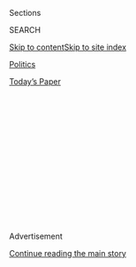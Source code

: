 <div id="app">

<div>

<div>

<div>

<div class="NYTAppHideMasthead css-1q2w90k e1suatyy0">

<div class="section css-ui9rw0 e1suatyy2">

<div class="css-eph4ug er09x8g0">

<div class="css-6n7j50">

</div>

<span class="css-1dv1kvn">Sections</span>

<div class="css-10488qs">

<span class="css-1dv1kvn">SEARCH</span>

</div>

[Skip to content](#site-content)[Skip to site
index](#site-index)

</div>

<div id="masthead-section-label" class="css-1wr3we4 eaxe0e00">

[Politics](https://www.nytimes3xbfgragh.onion/section/politics)

</div>

<div class="css-10698na e1huz5gh0">

</div>

</div>

<div id="masthead-bar-one" class="section hasLinks css-15hmgas e1csuq9d3">

<div class="css-uqyvli e1csuq9d0">

</div>

<div class="css-1uqjmks e1csuq9d1">

</div>

<div class="css-9e9ivx">

[](https://myaccount.nytimes3xbfgragh.onion/auth/login?response_type=cookie&client_id=vi)

</div>

<div class="css-1bvtpon e1csuq9d2">

[Today’s
Paper](https://www.nytimes3xbfgragh.onion/section/todayspaper)

</div>

</div>

</div>

</div>

<div data-aria-hidden="false">

<div id="site-content" data-role="main">

<div>

<div class="css-1aor85t" style="opacity:0.000000001;z-index:-1;visibility:hidden">

<div class="css-1hqnpie">

<div class="css-epjblv">

<span class="css-17xtcya">[Politics](/section/politics)</span><span class="css-x15j1o">|</span><span class="css-fwqvlz">Trump
Attacked Generals as Weak and Too Focused on Allies, Woodward’s Book
Says</span>

</div>

<div class="css-k008qs">

<div class="css-1iwv8en">

<span class="css-18z7m18"></span>

<div>

</div>

</div>

<span class="css-1n6z4y">https://nyti.ms/2GKlDUa</span>

<div class="css-1705lsu">

<div class="css-4xjgmj">

<div class="css-4skfbu" data-role="toolbar" data-aria-label="Social Media Share buttons, Save button, and Comments Panel with current comment count" data-testid="share-tools">

  - 
  - 
  - 
  - 
    
    <div class="css-6n7j50">
    
    </div>

  - 

</div>

</div>

</div>

</div>

</div>

</div>

<div class="css-13pd83m">

</div>

<div id="top-wrapper" class="css-1sy8kpn">

<div id="top-slug" class="css-l9onyx">

Advertisement

</div>

[Continue reading the main
story](#after-top)

<div class="ad top-wrapper" style="text-align:center;height:100%;display:block;min-height:250px">

<div id="top" class="place-ad" data-position="top" data-size-key="top">

</div>

</div>

<div id="after-top">

</div>

</div>

<div>

<div id="sponsor-wrapper" class="css-1hyfx7x">

<div id="sponsor-slug" class="css-19vbshk">

Supported by

</div>

[Continue reading the main
story](#after-sponsor)

<div id="sponsor" class="ad sponsor-wrapper" style="text-align:center;height:100%;display:block">

</div>

<div id="after-sponsor">

</div>

</div>

<div class="css-186x18t">

</div>

<div class="css-1vkm6nb ehdk2mb0">

# Trump Attacked Generals as Weak and Too Focused on Allies, Woodward’s Book Says

</div>

The journalist Bob Woodward’s “Rage,” which will be released next week,
recounts tense conflicts between the president and his senior leaders.

<div class="css-79elbk" data-testid="photoviewer-wrapper">

<div class="css-z3e15g" data-testid="photoviewer-wrapper-hidden">

</div>

<div class="css-1a48zt4 ehw59r15" data-testid="photoviewer-children">

![<span class="css-16f3y1r e13ogyst0" data-aria-hidden="true">“Maybe at
some point we’re going to have to stand up and speak out,” said Jim
Mattis, the former defense secretary, according to the
book.</span><span class="css-cnj6d5 e1z0qqy90" itemprop="copyrightHolder"><span class="css-1ly73wi e1tej78p0">Credit...</span><span><span>Gary
He/Reuters</span></span></span>](https://static01.graylady3jvrrxbe.onion/images/2020/09/09/us/politics/09dc-woodward1/merlin_160494264_6657f141-0ced-4ae8-883e-fd5f0ce09d62-articleLarge.jpg?quality=75&auto=webp&disable=upscale)

</div>

</div>

<div class="css-18e8msd">

<div class="css-vp77d3 epjyd6m0">

<div class="css-hus3qt ey68jwv0" data-aria-hidden="true">

[![Maggie
Haberman](https://static01.graylady3jvrrxbe.onion/images/2018/07/12/multimedia/author-maggie-haberman/author-maggie-haberman-thumbLarge.png
"Maggie Haberman")](https://www.nytimes3xbfgragh.onion/by/maggie-haberman)

</div>

<div class="css-1baulvz">

By [<span class="css-1baulvz last-byline" itemprop="name">Maggie
Haberman</span>](https://www.nytimes3xbfgragh.onion/by/maggie-haberman)

</div>

</div>

  - 
    
    <div class="css-ld3wwf e16638kd2">
    
    Sept. 9,
    2020
    
    </div>

  - 
    
    <div class="css-4xjgmj">
    
    <div class="css-d8bdto" data-role="toolbar" data-aria-label="Social Media Share buttons, Save button, and Comments Panel with current comment count" data-testid="share-tools">
    
      - 
      - 
      - 
      - 
        
        <div class="css-6n7j50">
        
        </div>
    
      - 
    
    </div>
    
    </div>

</div>

</div>

<div class="section meteredContent css-1r7ky0e" name="articleBody" itemprop="articleBody">

<div class="css-1fanzo5 StoryBodyCompanionColumn">

<div class="css-53u6y8">

President Trump denigrated senior American military officials when he
told his trade adviser, Peter Navarro, during a meeting in 2017 that his
top generals were weak and overly concerned with their relationships
with allies, according to a new book by the journalist Bob Woodward.

And in a discussion with Mr. Woodward, Mr. Trump called the United
States military “suckers” for paying extensive costs to protect South
Korea.

“We’re defending you, we’re allowing you to exist,” Mr. Trump said of
South Korea, to a stunned Mr. Woodward.

In the 2017 meeting, Mr. Woodward quoted Mr. Trump as telling Mr.
Navarro that “my fucking generals are a bunch of pussies. They care more
about their alliances than they do about trade deals.”

</div>

</div>

<div class="css-1fanzo5 StoryBodyCompanionColumn">

<div class="css-53u6y8">

At another point in Mr. Woodward’s book, “Rage,” Mr. Trump’s former
defense secretary, [Gen. Jim
Mattis](https://www.nytimes3xbfgragh.onion/2018/12/21/us/politics/trump-mattis-american-first-foreign-policy.html)
is quoted as telling the former director of national intelligence that
Mr. Trump is “dangerous” and “unfit” for the presidency. And the former
director of national intelligence believed Russia had “something” on Mr.
Trump.

Mr. Mattis and the director of national intelligence, Dan Coats,
struggled with how to communicate the threat they felt Mr. Trump
presented to the nation’s security. Mr. Coats was haunted by Mr. Trump’s
tweets and believed that Mr. Trump’s [gentle approach to
Russia](https://www.nytimes3xbfgragh.onion/2020/07/31/us/politics/trump-russia-nato-bounties.html)
reflected something more sinister.

“Maybe at some point we’re going to have to stand up and speak out,” Mr.
Mattis told Mr. Coats during a conversation in May 2019, according to
the book, which goes on sale next week. “There may be a time when we
have to take collective action.”

[When Mr. Mattis
quit](https://www.nytimes3xbfgragh.onion/2018/12/20/us/politics/jim-mattis-defense-secretary-trump.html)
after Mr. Trump wanted to withdraw troops fighting the Islamic State in
the Middle East, according to Mr. Woodward the general reflected, “When
I was basically directed to do something that I thought went beyond
stupid to felony stupid, strategically jeopardizing our place in the
world and everything else, that’s when I quit.”

Mr. Trump provided Mr. Woodward with the details of letters between
himself and the North Korean dictator, Kim Jong-un, in which the two men
are fawning toward one another. Mr. Kim wrote in one letter that their
relationship was like a “fantasy film.”

</div>

</div>

<div class="css-1fanzo5 StoryBodyCompanionColumn">

<div class="css-53u6y8">

Describing their chemistry to Mr. Woodward, Mr. Trump said: “You meet a
woman. In one second, you know whether or not it’s going to happen. It
doesn’t take you 10 minutes and it doesn’t take you six weeks. It’s
like, whoa. OK. You know? It takes somewhat less than a second.”

Mr. Coats, who learned he was [being
fired](https://www.nytimes3xbfgragh.onion/2019/07/28/us/politics/dan-coats-intelligence-chief-out.html)
from his position in July 2019 from a New York Times article that posted
online while he was on the golf course at Mr. Trump’s private club, was
chewed out by Mr. Trump after a briefing with reporters about the threat
that Russia presented to the nation’s elections systems. Mr. Coats had
gone further than he and the president had discussed beforehand.

“What was that briefing?” he asked, apparently upset about all the focus
on Russia. “Why’d you do that?”

Mr. Trump complained about the various investigations into his campaign
and Russia and, according to the book, leaned on Mr. Coats to either
curtail the federal investigation or to publicly echo the [conclusions
of the Senate Intelligence Committee
investigation](https://www.nytimes3xbfgragh.onion/2020/08/18/us/politics/senate-intelligence-russian-interference-report.html)
that there was no conspiracy. Mr. Coats tried to explain that that was
beyond what he had visibility into, according to the book.

At one point, Mr. Trump moaned that the investigations were hindering
his abilities as president.

“Putin said to me in a meeting, he said, it’s a shame, because I know
it’s very hard for you to make a deal with us. I said, you’re right,”
Mr. Trump said.

In one meeting, Mr. Trump had the White House deputy chief of staff, Dan
Scavino, play a spliced video, for the president’s amusement, of the
special counsel who investigated ties between the Trump campaign and
Russia, Robert S. Mueller III, stumbling as he testified before
Congress. Mr. Scavino then played a separate video of Democrats watching
Mr. Trump’s State of the Union address. Some looked bored, Mr. Woodward
writes, but Mr. Trump shouted, “They hate me\!” and kept watching.

Mr. Woodward repeatedly tried to coax a reflective answer from Mr. Trump
about his presidency and his [understanding of race in
America](https://www.nytimes3xbfgragh.onion/2020/09/06/us/politics/trump-race-2020-election.html).
But Mr. Trump would only say over and over that the economy had been
positive for Black people before the coronavirus led to an economic
crisis.

</div>

</div>

<div class="css-1fanzo5 StoryBodyCompanionColumn">

<div class="css-53u6y8">

When Mr. Woodward pointed out that both he and Mr. Trump were “white,
privileged,” and asked if Mr. Trump could see that they both have to
“work our way out of it to understand the anger and the pain,
particularly, Black people feel in this country,” Mr. Trump replied,
“No,” and added: “You really drank the Kool-Aid, didn’t you? Just
listen to you. Wow. No, I don’t feel that at all.”

Jared Kushner, the president’s son-in-law and senior adviser, also spoke
extensively to Mr. Woodward. When asked about the writings that best
tell the story of the Trump presidency, Mr. Kushner pointed to a column
by the Wall Street Journal opinion writer Peggy Noonan in which she said
Mr. Trump is “crazy” but “it’s working,” and “Alice in Wonderland.” He
compared his father-in-law to the Cheshire cat.

In a conversation with an associate, Mr. Kushner describes his
father-in-law as good at getting people to react to their own detriment,
gleefully citing the defenses that Democrats issued of the late [Rep.
Elijah E.
Cummings](https://www.nytimes3xbfgragh.onion/2019/10/17/us/politics/elijah-cummings-death-illness.html),
of Baltimore, Md., and his city, after the president attacked Mr.
Cummings.

“The Democrats are so crazy, they’re basically defending Baltimore,”
said Mr. Kushner, whose [family’s real-estate company is a notorious
landlord](https://www.nytimes3xbfgragh.onion/2017/05/23/magazine/jared-kushners-other-real-estate-empire.html)
in the city. “When you get to the next election, he’s tied them to all
these stupid positions because they’d rather attack him than actually be
rational.”

Mr. Kushner dismissed previous [advisers who had
left](https://www.nytimes3xbfgragh.onion/interactive/2018/03/16/us/politics/all-the-major-firings-and-resignations-in-trump-administration.html)
as “overconfident idiots,” and told Mr. Trump that in the final stretch
of his term, “This is really when you’ll appreciate having the neurotic
Jews around.”

</div>

</div>

</div>

<div>

</div>

<div>

</div>

<div>

</div>

<div>

<div id="bottom-wrapper" class="css-1ede5it">

<div id="bottom-slug" class="css-l9onyx">

Advertisement

</div>

[Continue reading the main
story](#after-bottom)

<div id="bottom" class="ad bottom-wrapper" style="text-align:center;height:100%;display:block;min-height:90px">

</div>

<div id="after-bottom">

</div>

</div>

</div>

</div>

</div>

## Site Index

<div>

</div>

## Site Information Navigation

  - [© <span>2020</span> <span>The New York Times
    Company</span>](https://help.nytimes3xbfgragh.onion/hc/en-us/articles/115014792127-Copyright-notice)

<!-- end list -->

  - [NYTCo](https://www.nytco.com/)
  - [Contact
    Us](https://help.nytimes3xbfgragh.onion/hc/en-us/articles/115015385887-Contact-Us)
  - [Work with us](https://www.nytco.com/careers/)
  - [Advertise](https://nytmediakit.com/)
  - [T Brand Studio](http://www.tbrandstudio.com/)
  - [Your Ad
    Choices](https://www.nytimes3xbfgragh.onion/privacy/cookie-policy#how-do-i-manage-trackers)
  - [Privacy](https://www.nytimes3xbfgragh.onion/privacy)
  - [Terms of
    Service](https://help.nytimes3xbfgragh.onion/hc/en-us/articles/115014893428-Terms-of-service)
  - [Terms of
    Sale](https://help.nytimes3xbfgragh.onion/hc/en-us/articles/115014893968-Terms-of-sale)
  - [Site
    Map](https://spiderbites.nytimes3xbfgragh.onion)
  - [Help](https://help.nytimes3xbfgragh.onion/hc/en-us)
  - [Subscriptions](https://www.nytimes3xbfgragh.onion/subscription?campaignId=37WXW)

</div>

</div>

</div>

</div>
